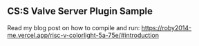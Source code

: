 ## CS:S Valve Server Plugin Sample

Read my blog post on how to compile and run: <https://roby2014-me.vercel.app/risc-v-colorlight-5a-75e/#introduction>


